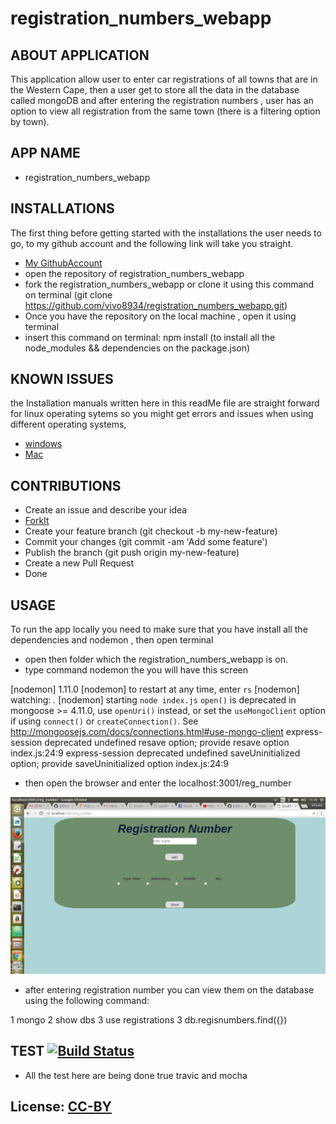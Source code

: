 # registration_numbers_webapp

## ABOUT APPLICATION

This application allow user to enter car registrations of all towns that are in the Western Cape, then a user get to store all the data in the database called mongoDB and after entering the registration numbers , user has an option to view all registration from the same town (there is a filtering option by  town).

## APP NAME

- registration_numbers_webapp

## INSTALLATIONS

The first thing before getting started with the installations the user needs to go, to my github account and the following link will take you straight.

- [My GithubAccount](https://github.com/vivo8934)
- open the repository of registration_numbers_webapp
- fork the registration_numbers_webapp or clone it using this command on terminal (git clone https://github.com/vivo8934/registration_numbers_webapp.git)
- Once you have the repository on the local machine , open it using terminal
- insert this command on terminal:  npm install (to install all the node_modules && dependencies on the package.json)


## KNOWN ISSUES

the Installation manuals written here in this readMe file are straight forward for linux operating sytems
so you might get errors and issues when using different operating systems,
- [windows](https://help.github.com/desktop/guides/contributing-to-projects/cloning-a-repository-from-github-desktop/#platform-windows)
- [Mac](https://help.github.com/desktop/guides/contributing-to-projects/cloning-a-repository-from-github-desktop/#platform-mac)

## CONTRIBUTIONS

- Create an issue and describe your idea
- [ForkIt](https://github.com/vivo8934/registration_numbers_webapp.git)
- Create your feature branch (git checkout -b my-new-feature)
- Commit your changes (git commit -am 'Add some feature')
- Publish the branch (git push origin my-new-feature)
- Create a new Pull Request
- Done

## USAGE

To run the app locally you need to make sure that you have install all the dependencies and nodemon , then open terminal
- open then folder which the registration_numbers_webapp is on.
- type command nodemon the you will have this screen

[nodemon] 1.11.0
[nodemon] to restart at any time, enter `rs`
[nodemon] watching: *.*
[nodemon] starting `node index.js`
`open()` is deprecated in mongoose >= 4.11.0, use `openUri()` instead, or set the `useMongoClient` option if using `connect()` or `createConnection()`. See http://mongoosejs.com/docs/connections.html#use-mongo-client
express-session deprecated undefined resave option; provide resave option index.js:24:9
express-session deprecated undefined saveUninitialized option; provide saveUninitialized option index.js:24:9

- then open the browser and enter the  localhost:3001/reg_number

![homePage](screen2.png)

- after entering registration number you can view them on the database using the following command:

1 mongo
2 show dbs
3 use registrations
3 db.regisnumbers.find({})

##  TEST [![Build Status](https://travis-ci.org/vivo8934/registration_numbers_webapp.svg?branch=master)](https://travis-ci.org/vivo8934/registration_numbers_webapp)

- All the test here are being done true travic and mocha

## License: [CC-BY](https://creativecommons.org/licenses/by/3.0/)
